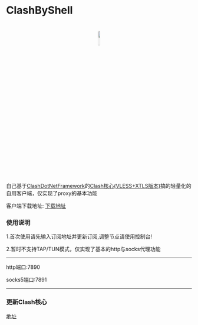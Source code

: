 # ClashByShell

<h1 align="center">
  <img src="https://raw.githubusercontent.com/Dreamacro/clash/master/docs/logo.png" width="10%" height="10%">
</h1>

自己基于[ClashDotNetFramework](https://github.com/ClashDotNetFramework)的[Clash核心(VLESS+XTLS版本)](https://github.com/ClashDotNetFramework/experimental-clash/releases/latest)搞的轻量化的自用客户端，仅实现了proxy的基本功能

客户端下载地址: [下载地址](https://github.com/HXHGTS/ClashByShell/releases/latest/download/clash-windows-x64.zip)

### 使用说明

1.首次使用请先输入订阅地址并更新订阅,调整节点请使用控制台!

2.暂时不支持TAP/TUN模式，仅实现了基本的http与socks代理功能

---------------------------------

http端口:7890

socks5端口:7891

---------------------------------

### 更新Clash核心

[地址](https://github.com/ClashDotNetFramework/experimental-clash/releases/latest)
